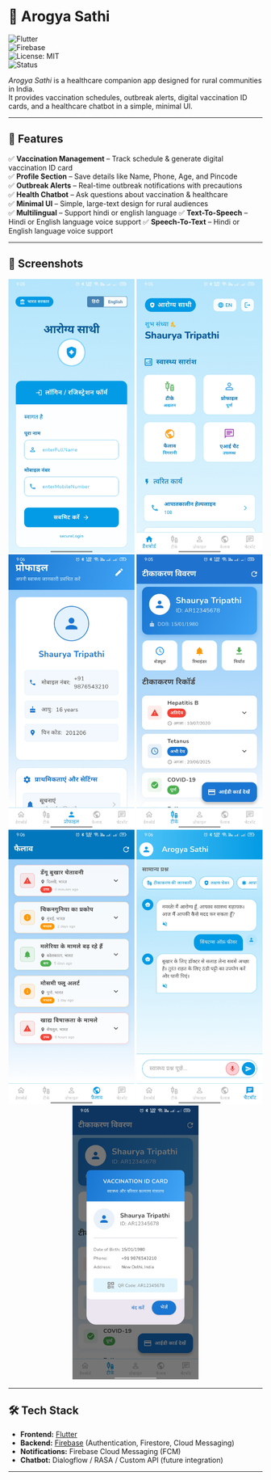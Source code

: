 # 🏥 Arogya Sathi  

![Flutter](https://img.shields.io/badge/Flutter-3.0-blue?logo=flutter)  
![Firebase](https://img.shields.io/badge/Firebase-Backend-orange?logo=firebase)  
![License: MIT](https://img.shields.io/badge/License-MIT-green.svg)  
![Status](https://img.shields.io/badge/Status-Under%20Development-yellow)  

*Arogya Sathi* is a healthcare companion app designed for rural communities in India.  
It provides vaccination schedules, outbreak alerts, digital vaccination ID cards, and a healthcare chatbot in a simple, minimal UI.  

---

## 📱 Features  

✅ **Vaccination Management** – Track schedule & generate digital vaccination ID card  
✅ **Profile Section** – Save details like Name, Phone, Age, and Pincode  
✅ **Outbreak Alerts** – Real-time outbreak notifications with precautions  
✅ **Health Chatbot** – Ask questions about vaccination & healthcare  
✅ **Minimal UI** – Simple, large-text design for rural audiences  
✅ **Multilingual** – Support hindi or english language
✅ **Text-To-Speech** – Hindi or English language voice support
✅ **Speech-To-Text** – Hindi or English language voice support


---

## 📸 Screenshots  

<p align="center">
  <img src="assets/images/login_page.jpg" alt="login Screen" width="250"/>
  <img src="assets/images/home_page.jpg" alt="home Screen" width="250"/>
  <img src="assets/images/profile_page.jpg" alt="Profile Screen" width="250"/>
  <img src="assets/images/record_page.jpg" alt="record Screen" width="250"/>
  <img src="assets/images/outbreak_page.jpg" alt="outbreak Screen" width="250"/>
  <img src="assets/images/chat_bot.jpg" alt="chatbot Screen" width="250"/>
  <img src="assets/images/id_card_page.jpg" alt="idcard Screen" width="250"/>

</p>  


---

## 🛠️ Tech Stack  

- **Frontend:** [Flutter](https://flutter.dev/)  
- **Backend:** [Firebase](https://firebase.google.com/) (Authentication, Firestore, Cloud Messaging)  
- **Notifications:** Firebase Cloud Messaging (FCM)  
- **Chatbot:** Dialogflow / RASA / Custom API (future integration)  

---

